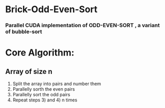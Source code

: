 # Brick-Odd-Even-Sort
### Parallel CUDA implementation of ODD-EVEN-SORT , a variant of bubble-sort



# Core Algorithm:
## Array of size n
1. Split the array into pairs and number them
2. Parallelly sorth the even pairs 
3. Parallelly sort the odd pairs
4. Repeat steps 3) and 4) n times 
